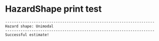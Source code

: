 # HazardShape print test

    --------------------------------------------------------------------
    Hazard shape: Unimodal
    --------------------------------------------------------------------
    Successful estimate!

